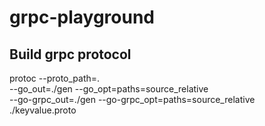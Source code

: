 # grpc-playground

## Build grpc protocol

protoc --proto_path=. \
--go_out=./gen --go_opt=paths=source_relative \
--go-grpc_out=./gen --go-grpc_opt=paths=source_relative \
./keyvalue.proto  



